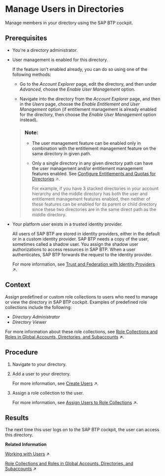 <!-- loioff4d4a4caff94b0486b6427eaa8a0b91 -->

# Manage Users in Directories

Manage members in your directory using the SAP BTP cockpit.



<a name="loioff4d4a4caff94b0486b6427eaa8a0b91__prereq_egz_33d_cqb"/>

## Prerequisites

-   You're a directory administrator.

-   User management is enabled for this directory.

    If the feature isn't enabled already, you can do so using one of the following methods:

    -   Go to the *Account Explorer* page, edit the directory, and then under *Advanced*, choose the *Enable User Management* option.

    -   Navigate into the directory from the *Account Explorer* page, and then in the *Users* page, choose the *Enable Entitlement and User Management* option \(if entitlement management is already enabled for the directory, then choose the *Enable User Management* option instead\).

    > ### Note:  
    > -   The user management feature can be enabled only in combination with the entitlement management feature on the same directory in given path.
    > 
    > -   Only a single directory in any given directory path can have the user management and/or entitlement management features enabled. See [Configure Entitlements and Quotas for Directories](https://help.sap.com/viewer/65de2977205c403bbc107264b8eccf4b/Cloud/en-US/37f8871865114f44aebee3db6ac64b72.html "Distribute entitlements that are available in your global account to directories by adding service plans and their allowed quotas by using SAP BTP cockpit.") :arrow_upper_right:.
    > 
    >     For example, if you have 3 stacked directories in your account hierarchy and the middle directory has both the user and entitlement management features enabled, then neither of these features can be enabled for its parent or child directory since these two directories are in the same direct path as the middle directory.

-   Your platform user exists in a trusted identity provider.

    All users of SAP BTP are stored in identity providers, either in the default or in a custom identity provider. SAP BTP needs a copy of the user, sometimes called a shadow user. You assign the shadow user authorizations to access resources in SAP BTP. When a user authenticates, SAP BTP forwards the request to the identity provider.

    For more information, see [Trust and Federation with Identity Providers](https://help.sap.com/viewer/65de2977205c403bbc107264b8eccf4b/Cloud/en-US/cb1bc8f1bd5c482e891063960d7acd78.html "When setting up accounts you need to assign users. While we provide you with your first users to get you started, your organization has identity providers that you want to integrate.") :arrow_upper_right:.




<a name="loioff4d4a4caff94b0486b6427eaa8a0b91__context_nw4_4fx_stb"/>

## Context

Assign predefined or custom role collections to users who need to manage or view the directory in SAP BTP cockpit. Examples of predefined role collections include the following:

-   *Directory Administrator*
-   *Directory Viewer*

For more information about these role collections, see [Role Collections and Roles in Global Accounts, Directories, and Subaccounts](https://help.sap.com/viewer/65de2977205c403bbc107264b8eccf4b/Cloud/en-US/0039cf082d3d43eba9200fe15647922a.html "SAP BTP provides a set of role collections to set up administrator access to your global account and subaccounts.") :arrow_upper_right:.



## Procedure

1.  Navigate to your directory.

2.  Add a user to your directory.

    For more information, see [Create Users](https://help.sap.com/viewer/65de2977205c403bbc107264b8eccf4b/Cloud/en-US/a3bc7e863ac54c23ab856863b681c9f8.html "As an administrator, you can create shadow users in your subaccount. When you create a shadow user, you must know and specify which identity provider stores the user.") :arrow_upper_right:.

3.  Assign a role collection to the user.

    For more information, see [Assign Users to Role Collections](https://help.sap.com/viewer/65de2977205c403bbc107264b8eccf4b/Cloud/en-US/c5766765bda74ad59fe656977c8fa4d6.html "You can assign users to a role collection by adding them to the role collection.") :arrow_upper_right:.




<a name="loioff4d4a4caff94b0486b6427eaa8a0b91__result_t5w_zfx_stb"/>

## Results

The next time this user logs on to the SAP BTP cockpit, the user can access this directory.

**Related Information**  


[Working with Users](https://help.sap.com/viewer/65de2977205c403bbc107264b8eccf4b/Cloud/en-US/2c91f88e60ea4677a076212085b42d02.html "In the SAP BTP cockpit, you can see the users of your global account or subaccount, user-related identity provider information, and their authorizations. In a user's overview, you can create and delete users, and assign role collections. You can also display an overview of the role collections, where you can drill down all the way to the role, and see the application that the role is belongs to.") :arrow_upper_right:

[Role Collections and Roles in Global Accounts, Directories, and Subaccounts](https://help.sap.com/viewer/65de2977205c403bbc107264b8eccf4b/Cloud/en-US/0039cf082d3d43eba9200fe15647922a.html "SAP BTP provides a set of role collections to set up administrator access to your global account and subaccounts.") :arrow_upper_right:

